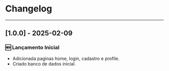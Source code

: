 # Changelog

<!-- ## [1.2.0] - DATA
### 🚀 Adicionado
- 

### 🛠️ Alterado
- 

### 🐛 Corrigido
- 

---

## [1.1.0] - DATA
### 🚀 Adicionado
- 

### 🛠️ Alterado
- 

### 🐛 Corrigido
-

-->

---

## [1.0.0] - 2025-02-09
### 🆕 Lançamento Inicial
- Adicionada paginas home, login, cadastro e profile.
- Criado banco de dados inicial.
